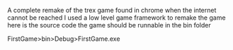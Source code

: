 A complete remake of the trex game found in chrome when the internet cannot be reached
I used a low level game framework to remake the game
here is the source code
the game should be runnable in the bin folder


FirstGame>bin>Debug>FirstGame.exe
